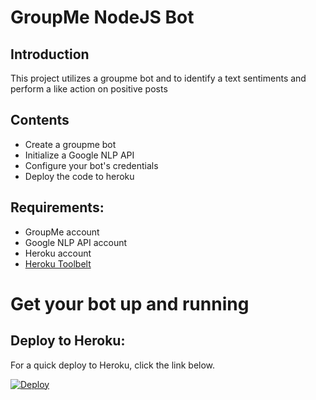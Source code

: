 # GroupMe NodeJS Bot

## Introduction

This project utilizes a groupme bot and to identify a text sentiments and perform a like action on positive posts

## Contents

  * Create a groupme bot
  * Initialize a Google NLP API
  * Configure your bot's credentials
  * Deploy the code to heroku

## Requirements:

  * GroupMe account
  * Google NLP API account
  * Heroku account
  * [Heroku Toolbelt](https://toolbelt.heroku.com/)

# Get your bot up and running<a name="deploy"></a>

## Deploy to Heroku:

For a quick deploy to Heroku, click the link below.

[![Deploy](https://www.herokucdn.com/deploy/button.png)](https://heroku.com/deploy)
